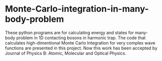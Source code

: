 # Monte-Carlo-integration-in-many-body-problem
These python programs are for calculating energy and states for many-body problem in 1D contacting bosons in harmonic trap. The code that calculates high-dimentional Monte Carlo Integration for very complex wave functions are presented in this project. Now this work has been accepted by Journal of Physics B: Atomic, Molecular and Optical Physics.
